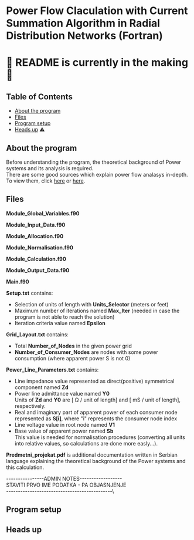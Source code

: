 # Power Flow Claculation with Current Summation Algorithm in Radial Distribution Networks (Fortran)
# :hammer: README is currently in the making :hammer:

## Table of Contents
 * [About the program](#about-the-program)
 * [Files](#files)
 * [Program setup](#program-setup)
 * [Heads up](#heads-up) :warning:

## About the program
Before understanding the program, the theoretical background of Power systems and its analysis is required.  
There are some good sources which explain power flow analasys in-depth. To view them, click [here](https://electrisim.com/load-flow-power-flow.html) or [here](https://www.intechopen.com/books/computational-models-in-engineering/power-flow-analysis).
  
## Files

**Module_Global_Variables.f90**

**Module_Input_Data.f90**

**Module_Allocation.f90**

**Module_Normalisation.f90**

**Module_Calculation.f90**

**Module_Output_Data.f90**

**Main.f90**

**Setup.txt** contains:
 - Selection of units of length with **Units_Selector** (meters or feet)
 - Maximum number of iterations named **Max_Iter** (needed in case the program is not able to reach the solution)
 - Iteration criteria value named **Epsilon**

**Grid_Layout.txt** contains:
 - Total **Number_of_Nodes** in the given power grid
 - **Number_of_Consumer_Nodes** are nodes with some power consumption (where apparent power S is not 0)

**Power_Line_Parameters.txt** contains:
 - Line impedance value represented as direct(positive) symmetrical component named **Zd**
 - Power line admittance value named **Y0**\
 Units of **Zd** and **Y0** are [ Ω / unit of length] and [ mS / unit of length], respectively.
 - Real and imaginary part of apparent power of each consumer node represented as **S[i]**, where "i" represents the consumer node index
 - Line voltage value in root node named **V1**
 - Base value of apparent power named **Sb**\
 This value is needed for normalisation procedures (converting all units into relative values, so calculations are done more easly...).

**Predmetni_projekat.pdf** is additional documentation written in Serbian language explaining the theoretical background of the Power systems and this calculation.

----------------ADMIN NOTES------------------\
STAVITI PRVO IME PODATKA - PA OBJASNJENJE\
---------------------------------------------\ 

## Program setup

## Heads up
